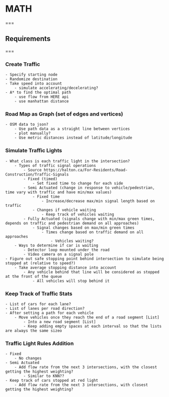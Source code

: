 # MATH

===

## Requirements

===

### Create Traffic

    - Specify starting node
    - Randomize destination
    - Take speed into account
    	- simulate accelerating/decelerating?
    - A* to find the optimal path
    	- use flow from HERE api
    	- use manhattan distance

### Road Map as Graph (set of edges and vertices)

    - OSM data to json?
    	- Use path data as a straight line between vertices
    	- plot manually?
    	- Use metric distances instead of latitude/longitude

### Simulate Traffic Lights

    - What class is each traffic light in the intersection?
    	- Types of traffic signal operations
    		- Source https://halton.ca/For-Residents/Road-Construction/Traffic-Signals
    		- Fixed (timed)
    			- Set fixed time to change for each side
    		- Semi Actuated (change in response to vehicle/pedestrian, time vary with traffic and have min/max values)
    			- Fixed time
    				- Increase/decrease max/min signal length based on traffic
    			- Changes if vehicle waiting
    				- Keep track of vehicles waiting
    		- Fully Actuated (signals change with min/max green times, depends on traffic and pedestrian demand on all approaches)
    			- Signal changes based on max/min green times
    				- Times change based on traffic demand on all approaches
    					- Vehicles waiting?
    	- Ways to determine if car is waiting
    		- Detector loop mounted under the road
    		- Video camera on a signal pole
    - Figure out safe stopping point behind intersection to simulate being stopped at (relative to speed?)
    	- Take average stopping distance into account
    		- Any vehicle behind that line will be considered as stopped at the front of the queue
    			- All vehicles will stop behind it

### Keep Track of Traffic Stats

    - List of cars for each lane?
    - List of lanes per road direction?
    - After setting a path for each vehicle
    	- Move vehicles once they reach the end of a road segment [List]
    		- Into a new road segment [List]
    		- Keep adding empty spaces at each interval so that the lists are always the same sizeo

### Traffic Light Rules Addition

    - Fixed
    	- No changes
    - Semi Actuated
    	- Add flow rate from the next 3 intersections, with the closest getting the highest weighting?
    		- Similar to KNN??
    - Keep track of cars stopped at red light
    	- Add flow rate from the next 3 intersections, with closest getting the highest weighting?
